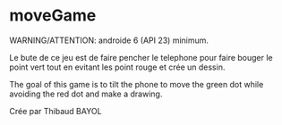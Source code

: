 # moveGame

WARNING/ATTENTION: androide 6 (API 23) minimum.

Le bute de ce jeu est de faire pencher le telephone pour faire bouger le point vert tout en evitant les point rouge et crée un dessin.

The goal of this game is to tilt the phone to move the green dot while avoiding the red dot and make a drawing.


Crée par Thibaud BAYOL 
